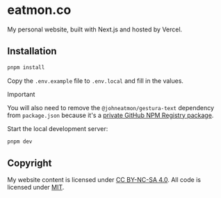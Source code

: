 # eatmon.co

My personal website, built with Next.js and hosted by Vercel.

## Installation

```bash
pnpm install
```

Copy the `.env.example` file to `.env.local` and fill in the values.

> [!IMPORTANT]
> You will also need to remove the `@johneatmon/gestura-text` dependency from `package.json` because it's a [private GitHub NPM Registry package](https://eatmon.co/blog/font-files-github-npm-registry/).

Start the local development server:

```bash
pnpm dev
```

## Copyright

My website content is licensed under [CC BY-NC-SA 4.0](https://creativecommons.org/licenses/by-nc-sa/4.0/). All code is licensed under [MIT](https://opensource.org/licenses/MIT).
